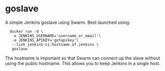 # goslave

A simple Jenkins goslave using Swarm. Best launched using:

```
  docker run -d \
   -e JENKINS_USERNAME='username_or_email'\
   -e JENKINS_APIKEY='getapikey'\
   --link jenkins-ci:hostname.of.jenkins \
   goslave
```

The hostname is important so that Swarm can connect up the slave without using the public hostname. This allows you to keep Jenkins in a single host.
